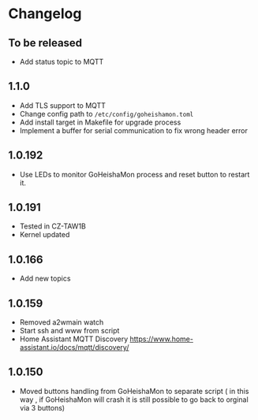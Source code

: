 # Changelog

## To be released

- Add status topic to MQTT

## 1.1.0

- Add TLS support to MQTT
- Change config path to `/etc/config/goheishamon.toml`
- Add install target in Makefile for upgrade process
- Implement a buffer for serial communication to fix wrong header error

## 1.0.192

- Use LEDs to monitor GoHeishaMon process and reset button to restart it.

## 1.0.191

- Tested in CZ-TAW1B
- Kernel updated

## 1.0.166

- Add new topics

## 1.0.159

- Removed a2wmain watch
- Start ssh and www from script
- Home Assistant MQTT Discovery https://www.home-assistant.io/docs/mqtt/discovery/

## 1.0.150

- Moved buttons handling from GoHeishaMon to separate script ( in this way , if GoHeishaMon will
  crash it is still possible to go back to orginal via 3 buttons)
